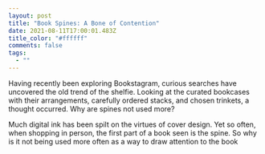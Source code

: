 ```yaml
---
layout: post
title: "Book Spines: A Bone of Contention"
date: 2021-08-11T17:00:01.483Z
title_color: "#ffffff"
comments: false
tags:
  - ""
---
```

Having recently been exploring Bookstagram, curious searches have uncovered the old trend of the shelfie. Looking at the curated bookcases with their arrangements, carefully ordered stacks, and chosen trinkets, a thought occurred. Why are spines not used more?

Much digital ink has been spilt on the virtues of cover design. Yet so often, when shopping in person, the first part of a book seen is the spine. So why is it not being used more often as a way to draw attention to the book